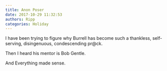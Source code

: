 ```yaml
---
title: Anon Poser
date: 2017-10-29 11:32:53
authors: Ripp
categories: Holiday
---
```


 I have been trying to figure why Burrell has become such a thankless, self-serving, disingenuous, condescending pr@ck. 

Then I heard his mentor is Bob Gentle.

And Everything made sense.